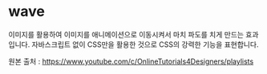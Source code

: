 # wave

이미지를 활용하여 이미지를 애니메이션으로 이동시켜서 마치 파도를 치게 만드는 효과입니다. 자바스크립트 없이 CSS만을 활용한 것으로 CSS의 강력한 기능을 표현합니다.

원본 출처 : https://www.youtube.com/c/OnlineTutorials4Designers/playlists
